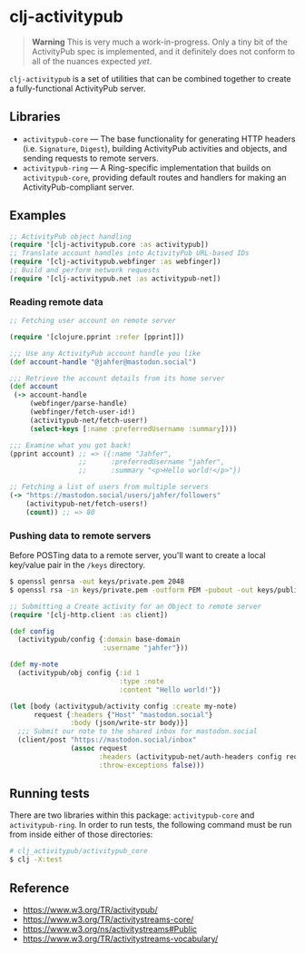 # clj-activitypub

> **Warning**
> This is very much a work-in-progress. Only a tiny bit of the ActivityPub spec is implemented, and it definitely does not conform to all of the nuances expected _yet_.

`clj-activitypub` is a set of utilities that can be combined together to create a fully-functional ActivityPub server.

## Libraries
- `activitypub-core` — The base functionality for generating HTTP headers (i.e. `Signature`, `Digest`), building ActivityPub activities and objects, and sending requests to remote servers.
- `activitypub-ring` — A Ring-specific implementation that builds on `activitypub-core`, providing default routes and handlers for making an ActivityPub-compliant server.

## Examples

```clj
;; ActivityPub object handling
(require '[clj-activitypub.core :as activitypub])
;; Translate account handles into ActivityPub URL-based IDs
(require '[clj-activitypub.webfinger :as webfinger])
;; Build and perform network requests
(require '[clj-activitypub.net :as activitypub-net])
```

### Reading remote data

```clj
;; Fetching user account on remote server

(require '[clojure.pprint :refer [pprint]])

;;; Use any ActivityPub account handle you like
(def account-handle "@jahfer@mastodon.social")

;;; Retrieve the account details from its home server
(def account
 (-> account-handle
     (webfinger/parse-handle)
     (webfinger/fetch-user-id!)
     (activitypub-net/fetch-user!)
     (select-keys [:name :preferredUsername :summary])))

;;; Examine what you got back!
(pprint account) ;; => ({:name "Jahfer",
                 ;;      :preferredUsername "jahfer",
                 ;;      :summary "<p>Hello world!</p>"})
```

```clj
;; Fetching a list of users from multiple servers
(-> "https://mastodon.social/users/jahfer/followers"
    (activitypub-net/fetch-users!)
    (count)) ;; => 80
```

### Pushing data to remote servers

Before POSTing data to a remote server, you'll want to create a local key/value pair in the `/keys` directory.

```bash
$ openssl genrsa -out keys/private.pem 2048
$ openssl rsa -in keys/private.pem -outform PEM -pubout -out keys/public.pem
```

```clj
;; Submitting a Create activity for an Object to remote server
(require '[clj-http.client :as client])

(def config
  (activitypub/config {:domain base-domain
                       :username "jahfer"}))

(def my-note
  (activitypub/obj config {:id 1
                           :type :note
                           :content "Hello world!"})

(let [body (activitypub/activity config :create my-note)
      request {:headers {"Host" "mastodon.social"}
               :body (json/write-str body)}]
  ;;; Submit our note to the shared inbox for mastodon.social
  (client/post "https://mastodon.social/inbox"
               (assoc request
                      :headers (activitypub-net/auth-headers config request)
                      :throw-exceptions false)))
```

## Running tests

There are two libraries within this package: `activitypub-core` and `activitypub-ring`. In order to run tests, the following command must be run from inside either of those directories:

```bash
# clj_activitypub/activitypub_core
$ clj -X:test
```

## Reference
- https://www.w3.org/TR/activitypub/
- https://www.w3.org/TR/activitystreams-core/
- https://www.w3.org/ns/activitystreams#Public
- https://www.w3.org/TR/activitystreams-vocabulary/
